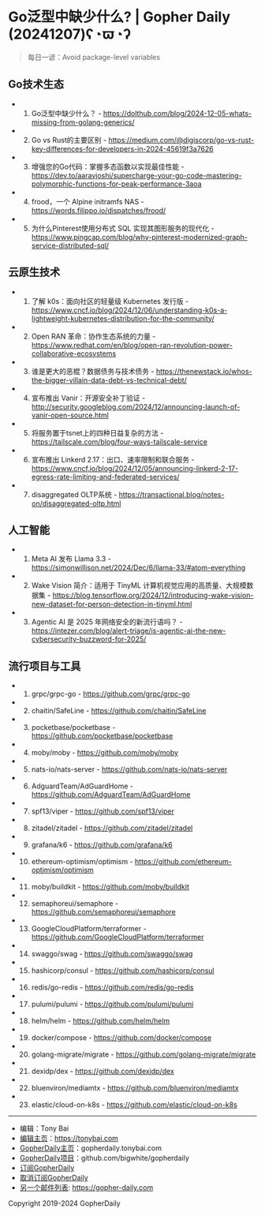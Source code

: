 # Go泛型中缺少什么? | Gopher Daily (20241207)ʕ◔ϖ◔ʔ

>每日一谚：Avoid package-level variables

## Go技术生态


- 1. Go泛型中缺少什么？ - https://dolthub.com/blog/2024-12-05-whats-missing-from-golang-generics/

- 2. Go vs Rust的主要区别 - https://medium.com/@digiscorp/go-vs-rust-key-differences-for-developers-in-2024-45619f3a7626

- 3. 增强您的Go代码：掌握多态函数以实现最佳性能 - https://dev.to/aaravjoshi/supercharge-your-go-code-mastering-polymorphic-functions-for-peak-performance-3aoa

- 4. frood，一个 Alpine initramfs NAS - https://words.filippo.io/dispatches/frood/

- 5. 为什么Pinterest使用分布式 SQL 实现其图形服务的现代化 - https://www.pingcap.com/blog/why-pinterest-modernized-graph-service-distributed-sql/


## 云原生技术


- 1. 了解 k0s：面向社区的轻量级 Kubernetes 发行版 - https://www.cncf.io/blog/2024/12/06/understanding-k0s-a-lightweight-kubernetes-distribution-for-the-community/

- 2. Open RAN 革命：协作生态系统的力量 - https://www.redhat.com/en/blog/open-ran-revolution-power-collaborative-ecosystems

- 3. 谁是更大的恶棍？数据债务与技术债务 - https://thenewstack.io/whos-the-bigger-villain-data-debt-vs-technical-debt/

- 4. 宣布推出 Vanir：开源安全补丁验证 - http://security.googleblog.com/2024/12/announcing-launch-of-vanir-open-source.html

- 5. 将服务置于tsnet上的四种日益复杂的方法 - https://tailscale.com/blog/four-ways-tailscale-service

- 6. 宣布推出 Linkerd 2.17：出口、速率限制和联合服务 - https://www.cncf.io/blog/2024/12/05/announcing-linkerd-2-17-egress-rate-limiting-and-federated-services/

- 7. disaggregated OLTP系统 - https://transactional.blog/notes-on/disaggregated-oltp.html


## 人工智能


- 1. Meta AI 发布 Llama 3.3 - https://simonwillison.net/2024/Dec/6/llama-33/#atom-everything

- 2. Wake Vision 简介：适用于 TinyML 计算机视觉应用的高质量、大规模数据集 - https://blog.tensorflow.org/2024/12/introducing-wake-vision-new-dataset-for-person-detection-in-tinyml.html

- 3. Agentic AI 是 2025 年网络安全的新流行语吗？ - https://intezer.com/blog/alert-triage/is-agentic-ai-the-new-cybersecurity-buzzword-for-2025/


## 流行项目与工具


- 1. grpc/grpc-go - https://github.com/grpc/grpc-go

- 2. chaitin/SafeLine - https://github.com/chaitin/SafeLine

- 3. pocketbase/pocketbase - https://github.com/pocketbase/pocketbase

- 4. moby/moby - https://github.com/moby/moby

- 5. nats-io/nats-server - https://github.com/nats-io/nats-server

- 6. AdguardTeam/AdGuardHome - https://github.com/AdguardTeam/AdGuardHome

- 7. spf13/viper - https://github.com/spf13/viper

- 8. zitadel/zitadel - https://github.com/zitadel/zitadel

- 9. grafana/k6 - https://github.com/grafana/k6

- 10. ethereum-optimism/optimism - https://github.com/ethereum-optimism/optimism

- 11. moby/buildkit - https://github.com/moby/buildkit

- 12. semaphoreui/semaphore - https://github.com/semaphoreui/semaphore

- 13. GoogleCloudPlatform/terraformer - https://github.com/GoogleCloudPlatform/terraformer

- 14. swaggo/swag - https://github.com/swaggo/swag

- 15. hashicorp/consul - https://github.com/hashicorp/consul

- 16. redis/go-redis - https://github.com/redis/go-redis

- 17. pulumi/pulumi - https://github.com/pulumi/pulumi

- 18. helm/helm - https://github.com/helm/helm

- 19. docker/compose - https://github.com/docker/compose

- 20. golang-migrate/migrate - https://github.com/golang-migrate/migrate

- 21. dexidp/dex - https://github.com/dexidp/dex

- 22. bluenviron/mediamtx - https://github.com/bluenviron/mediamtx

- 23. elastic/cloud-on-k8s - https://github.com/elastic/cloud-on-k8s


----

- 编辑：Tony Bai
- [编辑主页](https://tonybai.com)：https://tonybai.com
- [GopherDaily主页](https://gopherdaily.tonybai.com)：gopherdaily.tonybai.com
- [GopherDaily项目](https://github.com/bigwhite/gopherdaily)：github.com/bigwhite/gopherdaily
- [订阅GopherDaily](https://gopherdaily.tonybai.com/subscribe)
- [取消订阅GopherDaily](https://gopherdaily.tonybai.com/unsubscribe)
- [另一个邮件列表](https://gopher-daily.com): https://gopher-daily.com

Copyright 2019-2024 GopherDaily
